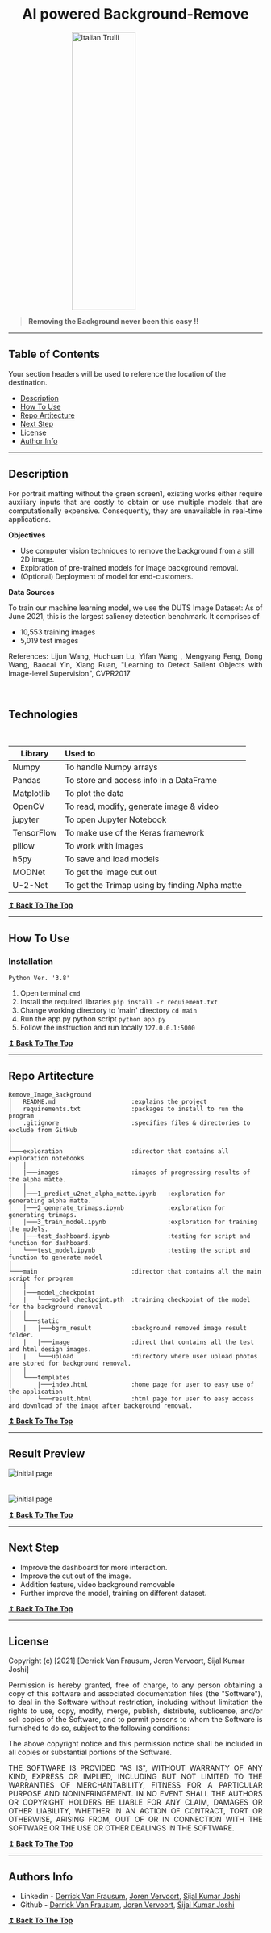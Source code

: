 <h1 align="center"> <strong>AI powered Background-Remove</strong> </h1>


<img src="https://images.pexels.com/photos/406014/pexels-photo-406014.jpeg?auto=compress&cs=tinysrgb&dpr=2&h=650&w=940" alt="Italian Trulli" width="1000" height="550" style="display: block;
  margin-left: auto;
  margin-right: auto;
  width: 50%;">

> <p> <strong> Removing the Background never been this easy !! </strong> </p>

---

## **Table of Contents**
Your section headers will be used to reference the location of the destination.

- [Description](#description)
- [How To Use](#how-to-use)
- [Repo Artitecture](#repo-artitecture)
- [Next Step](#next-step)
- [License](#license)
- [Author Info](#author-info)

---

## **Description**

<p align="justify">
For portrait matting without the green screen1, existing works either require auxiliary inputs that are costly to obtain or use multiple models that are computationally expensive. Consequently, they are unavailable in real-time applications.
</p>

<strong> Objectives </strong>

* Use computer vision techniques to remove the background from a still 2D image.
* Exploration of pre-trained models for image background removal.
* (Optional) Deployment of model for end-customers.

<strong>Data Sources</strong>
<p align="justify">
To train our machine learning model, we use the DUTS Image Dataset: As of June 2021, this is the largest saliency detection benchmark. It comprises of
</p>

* 10,553 training images
* 5,019 test images

<p align="justify">
References: Lijun Wang, Huchuan Lu, Yifan Wang , Mengyang Feng, Dong Wang, Baocai Yin, Xiang Ruan, "Learning to Detect Salient Objects with Image-level Supervision", CVPR2017
</p>

<br/>

## **Technologies**
<br/>

| Library          | Used to                                        |
| ---------------- | :----------------------------------------------|
| Numpy            | To handle Numpy arrays                         |
| Pandas           | To store and access info in a DataFrame        |
| Matplotlib       | To plot the data                               |
| OpenCV           | To read, modify, generate image & video        |
| jupyter          | To open Jupyter Notebook                       |
| TensorFlow       | To make use of the Keras framework             |
| pillow           | To work with images                            |
| h5py             | To save and load models                        |
| MODNet           | To get the image cut out                        |
| U-2-Net          | To get the Trimap using by finding Alpha matte     |


[**↥ Back To The Top**](#table-of-contents)

---

## **How To Use**

### **Installation** 

`Python Ver. '3.8'`

1. Open terminal `cmd`
2. Install the required libraries  `pip install -r requiement.txt`
3. Change working directory to 'main' directory `cd main`
4. Run the app.py python script `python app.py`
5. Follow the instruction and run locally `127.0.0.1:5000`


[**↥ Back To The Top**](#table-of-contents)

---

## **Repo Artitecture**
```
Remove_Image_Background
│   README.md                     :explains the project
│   requirements.txt              :packages to install to run the program
│   .gitignore                    :specifies files & directories to exclude from GitHub
│   
│
└───exploration                   :director that contains all exploration notebooks
│   │
│   |───images                    :images of progressing results of the alpha matte.                        
│   │
│   │───1_predict_u2net_alpha_matte.ipynb   :exploration for generating alpha matte.
│   │───2_generate_trimaps.ipynb            :exploration for generating trimaps.
│   │───3_train_model.ipynb                 :exploration for training the models.
│   │───test_dashboard.ipynb                :testing for script and function for dashboard.
│   └───test_model.ipynb                    :testing the script and function to generate model
│
└───main                          :director that contains all the main script for program
│   │
│   |───model_checkpoint                        
│   |   └───model_checkpoint.pth  :training checkpoint of the model for the background removal
│   │
│   └───static                        
│   |   |───bgrm_result           :background removed image result folder.
│   |   |───image                 :direct that contains all the test and html design images.
│   |   └───upload                :directory where user upload photos are stored for background removal.
│   │
│   └───templates                        
│       |───index.html            :home page for user to easy use of the application
│       └───result.html           :html page for user to easy access and download of the image after background removal.
```

[**↥ Back To The Top**](#table-of-contents)

---

## **Result Preview**

<img src="./exploration/images/image_progress_1.PNG" alt="initial page" > 
<br/><br/><br/>
<img src="./exploration/images/image_progress_2.PNG" alt="initial page" > 

[**↥ Back To The Top**](#table-of-contents)

---

## **Next Step**

- Improve the dashboard for more interaction.
- Improve the cut out of the image.
- Addition feature, video background removable
- Further improve the model, training on different dataset.

[**↥ Back To The Top**](#table-of-contents)

---
## **License**

Copyright (c) [2021] [Derrick Van Frausum, Joren Vervoort, Sijal Kumar Joshi]

<p align="justify">
Permission is hereby granted, free of charge, to any person obtaining a copy
of this software and associated documentation files (the "Software"), to deal
in the Software without restriction, including without limitation the rights
to use, copy, modify, merge, publish, distribute, sublicense, and/or sell
copies of the Software, and to permit persons to whom the Software is
furnished to do so, subject to the following conditions:
</p>
<p align="justify">
The above copyright notice and this permission notice shall be included in all
copies or substantial portions of the Software.
</p>
<p align="justify">
THE SOFTWARE IS PROVIDED "AS IS", WITHOUT WARRANTY OF ANY KIND, EXPRESS OR
IMPLIED, INCLUDING BUT NOT LIMITED TO THE WARRANTIES OF MERCHANTABILITY,
FITNESS FOR A PARTICULAR PURPOSE AND NONINFRINGEMENT. IN NO EVENT SHALL THE
AUTHORS OR COPYRIGHT HOLDERS BE LIABLE FOR ANY CLAIM, DAMAGES OR OTHER
LIABILITY, WHETHER IN AN ACTION OF CONTRACT, TORT OR OTHERWISE, ARISING FROM,
OUT OF OR IN CONNECTION WITH THE SOFTWARE OR THE USE OR OTHER DEALINGS IN THE
SOFTWARE.
</p>

[**↥ Back To The Top**](#table-of-contents)

---

## **Authors Info**

- Linkedin -  [Derrick Van Frausum](https://www.linkedin.com/in/derrick-van-frausum/), [Joren Vervoort](https://github.com/Joren-Vervoort), [Sijal Kumar Joshi](https://www.linkedin.com/in/sijal-kumar-joshi-b1545584/)
- Github   - [Derrick Van Frausum](https://github.com/DerrickDDInAI), [Joren Vervoort](https://github.com/Joren-Vervoort), [Sijal Kumar Joshi](https://github.com/sijal001)

[**↥ Back To The Top**](#table-of-contents)
